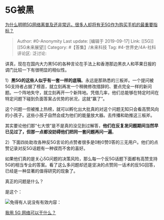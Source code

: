 # 5G被黑
[为什么明明5G网络离普及还非常远，很多人却将有无5G作为购买手机的最重要指标？](https://www.zhihu.com/question/345607722/answer/825868493)

> Author: #0-Anonymity
> Last update: [编辑于 2019-09-17]
> Link: [[5G]] [[5G未来展望]]
> Category: #【答集】/未来科技
> Tag: #4-世界史/4A-社科
> 评论区:
> 泛讨论:

讲真，现在在国内大力黑5G的各种言论在手法上和香港那边黑衣人和苹果日报的调门比较一下有很明显的相似性。

1）**黑5G的这些人似乎有一套一样的底稿**。永远是那熟悉的三板斧。一个提问被5G支持者占据了榜首，就立刻再发一个稍微修改措辞的、要点完全一样的新问题。一个阵地失守，就立刻再开一个新阵地。凭借几率，他们总能够在特定时间在特定问题下碰到负面答案占优势的状况，这就“赢了”。

这个问题一但被推上热榜，就可以孵化出大批真的对这个问题无知只会看高赞风向的小孩子。这些小孩子自然会成为他们的能量放大器。去传播和助推这三板斧。

其实要论他们那“七大恨”是不是真的没见到过解答，**他们在反复发问题期间当然早已见过了，但那一点都没妨碍他们把同一套问题再问一遍**。

2）下面四处助攻各种反5G言论的点赞者很多是0粉0赞0答的三无用户。他们的点赞记录对反5G话题有一种锲而不舍的喜好。

如果他们真的是关心5G问题的决策风险，那么每一个反5G话题下面都有高赞支持5G的相当专业的答案。看了这么多问题却还是坚决的点赞同一话术的反5G回答，已经是一种显著的值得研究的现象了。

真正的问题是什么？

是这个：

![](https://pic4.zhimg.com/50/v2-2c8ed557580778c333567c8b47c310d8_hd.jpg?source=1940ef5c)免得有人说没有有效内容：

[我用 5G 网络可以干什么？](https://www.zhihu.com/question/314766480/answer/708378659?hb_wx_block=1)
